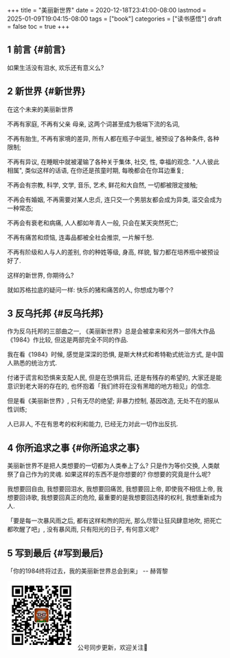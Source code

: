 +++
title = "美丽新世界"
date = 2020-12-18T23:41:00-08:00
lastmod = 2025-01-09T19:04:15-08:00
tags = ["book"]
categories = ["读书感悟"]
draft = false
toc = true
+++

## <span class="section-num">1</span> 前言 {#前言}

如果生活没有泪水, 欢乐还有意义么?


## <span class="section-num">2</span> 新世界 {#新世界}

在这个未来的美丽新世界

不再有家庭, 不再有父亲 母亲, 这两个词甚至成为极端下流的名词,

不再有胎生, 不再有家境的差异, 所有人都在瓶子中诞生, 被预设了各种条件,
各种限制;

不再有异议, 在睡眠中就被灌输了各种关于集体, 社交, 性, 幸福的观念.
"人人彼此相属", 类似这样的话语, 在你还是孩童时期, 每晚都会在你耳边重复;

不再会有宗教, 科学, 文学, 音乐, 艺术, 鲜花和大自然, 一切都被限定接触;

不再会有婚姻, 不再需要对某人忠贞, 连只交一个男朋友都会成为异类,
滥交会成为一种常态;

不再会有衰老和病痛, 人人都如年青人一般, 只会在某天突然死亡;

不再有痛苦和烦恼, 连毒品都被全社会推崇, 一片解千愁.

不再有阶级和人与人的差别, 你的种姓等级, 身高, 样貌,
智力都在培养瓶中被预设好了.

这样的新世界, 你期待么?

就如苏格拉底的疑问一样: 快乐的猪和痛苦的人, 你想成为哪个?


## <span class="section-num">3</span> 反乌托邦 {#反乌托邦}

作为反乌托邦的三部曲之一,
《美丽新世界》总是会被拿来和另外一部伟大作品《1984》作比较, 但这是两部完全不同的作品.

我在看《1984》时候, 感觉是深深的恐惧, 是斯大林式和希特勒式统治方式, 是中国人熟悉的统治方式.

付诸于谎言和恐惧来支配人民, 但是在恐惧背后, 还是有残存的希望的, 大家还是能意识到老大哥的存在的, 也怀抱着「我们终将在没有黑暗的地方相见」的信念.

但是看《美丽新世界》, 只有无尽的绝望; 非暴力控制, 基因改造, 无处不在的服从性训练;

人已非人, 不在有思考的权利和能力, 已经无力对此一切作出反抗.


## <span class="section-num">4</span> 你所追求之事 {#你所追求之事}

美丽新世界不是把人类想要的一切都为人类奉上了么? 只是作为等价交换,
人类献祭了自己作为的灵魂. 如果这样的东西不是你想要的? 你想要的究竟是什么呢?

我想要回自由, 我想要回泪水, 我想要回痛苦, 我想要回上帝,
即使我不相信上帝, 我想要回诗歌, 我想要回真正的危险,
最重要的是我想要回选择的权利, 我想重新成为人.

「要是每一次暴风雨之后, 都有这样和煦的阳光, 那么尽管让狂风肆意地吹,
把死亡都吹醒了吧」, 没有暴风雨, 只有阳光的日子, 有何意义呢?


## <span class="section-num">5</span> 写到最后 {#写到最后}

「你的1984终将过去，我的美丽新世界总会到来」 -- 赫胥黎

<div center class="qr-container">
<img src="/ox-hugo/qrcode_gh_e06d750e626f_1.jpg" alt="qrcode_gh_e06d750e626f_1.jpg" width="160px" height="160px" center="t" class="qr-container" />
公号同步更新，欢迎关注👻
</div>

